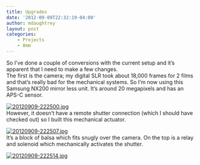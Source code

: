 ```yaml
---
title: Upgrades
date: '2012-09-09T22:32:19-04:00'
author: mdaughtrey
layout: post
categories:
    - Projects
    - 8mm
---
```


So I’ve done a couple of conversions with the current setup and it’s apparent that I need to make a few changes.  
The first is the camera; my digital SLR took about 18,000 frames for 2 films and that’s really bad for the mechanical systems. So I’m now using this Samsung NX200 mirror less unit. It’s around 20 megapixels and has an APS-C sensor.

[![20120909-222500.jpg](/assets/uploads/2012/09/20120909-222500.jpg)](/assets/uploads/2012/09/20120909-222500.jpg)  
However, it doesn’t have a remote shutter connection (which I should have checked out) so I built this mechanical actuator.

[![20120909-222507.jpg](/assets/uploads/2012/09/20120909-222507.jpg)](/assets/uploads/2012/09/20120909-222507.jpg)  
It’s a block of balsa which fits snugly over the camera. On the top is a relay and solenoid which mechanically activates the shutter.

[![20120909-222514.jpg](/assets/uploads/2012/09/20120909-222514.jpg)](/assets/uploads/2012/09/20120909-222514.jpg)
